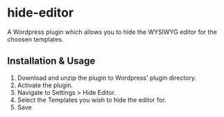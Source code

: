 # hide-editor

A Wordpress plugin which allows you to hide the WYSIWYG editor for the choosen templates.

## Installation & Usage
1. Download and unzip the plugin to Wordpress' plugin directory.
2. Activate the plugin.
3. Navigate to Settings > Hide Editor.
4. Select the Templates you wish to hide the editor for.
5. Save
